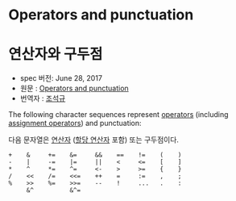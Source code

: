 # Operators and punctuation

# 연산자와 구두점

 * spec 버전: June 28, 2017
 * 원문 : [Operators and punctuation](https://golang.org/ref/spec#Operators_and_punctuation)
 * 번역자 : [조석규](@ezaurum)

The following character sequences represent [operators](/Expressions/operators.html) (including [assignment operators](/Statements/assignments.html#assign_op)) and punctuation:

다음 문자열은 [연산자](/Expressions/operators.html) ([할당 연산자](/Statements/assignments.html#assign_op) 포함) 또는 구두점이다.

```
+    &     +=    &=     &&    ==    !=    (    )
-    |     -=    |=     ||    <     <=    [    ]
*    ^     *=    ^=     <-    >     >=    {    }
/    <<    /=    <<=    ++    =     :=    ,    ;
%    >>    %=    >>=    --    !     ...   .    :
     &^          &^=
```
